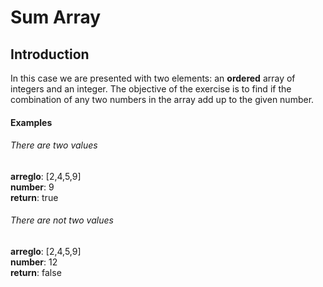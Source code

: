 

# Sum Array
## Introduction
In this case we are presented with two elements: an **ordered** array of integers and an integer.
The objective of the exercise is to find if the combination of any two numbers in the array add up to the given number.

#### Examples
###### There are two values
**arreglo**: [2,4,5,9]     
**number**: 9        
**return**: true

###### There are not two values
**arreglo**: [2,4,5,9]     
**number**: 12        
**return**: false
